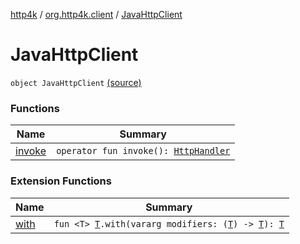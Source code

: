 [http4k](../../index.md) / [org.http4k.client](../index.md) / [JavaHttpClient](./index.md)

# JavaHttpClient

`object JavaHttpClient` [(source)](https://github.com/http4k/http4k/blob/master/http4k-core/src/main/kotlin/org/http4k/client/JavaHttpClient.kt#L17)

### Functions

| Name | Summary |
|---|---|
| [invoke](invoke.md) | `operator fun invoke(): `[`HttpHandler`](../../org.http4k.core/-http-handler.md) |

### Extension Functions

| Name | Summary |
|---|---|
| [with](../../org.http4k.core/with.md) | `fun <T> `[`T`](../../org.http4k.core/with.md#T)`.with(vararg modifiers: (`[`T`](../../org.http4k.core/with.md#T)`) -> `[`T`](../../org.http4k.core/with.md#T)`): `[`T`](../../org.http4k.core/with.md#T) |
